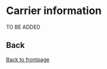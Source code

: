 # Carrier information


TO BE ADDED






## Back
[Back to frontpage](https://132nd-vwing.github.io/OPAR-Brief/)